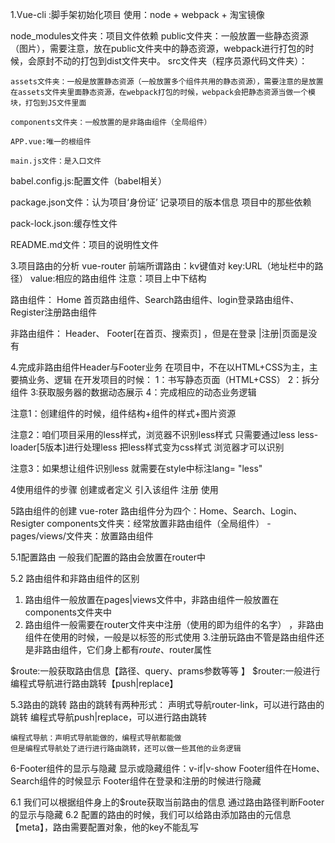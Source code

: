 1.Vue-cli :脚手架初始化项目
使用：node + webpack + 淘宝镜像


node_modules文件夹：项目文件依赖
public文件夹：一般放置一些静态资源（图片），需要注意，放在public文件夹中的静态资源，webpack进行打包的时候，会原封不动的打包到dist文件夹中。
src文件夹（程序员源代码文件夹）：

    assets文件夹：一般是放置静态资源（一般放置多个组件共用的静态资源），需要注意的是放置在assets文件夹里面静态资源，在webpack打包的时候，webpack会把静态资源当做一个模块，打包到JS文件里面

    components文件夹：一般放置的是非路由组件（全局组件）

    APP.vue:唯一的根组件

    main.js文件：是入口文件

babel.config.js:配置文件（babel相关）

package.json文件：认为项目‘身份证’ 记录项目的版本信息 项目中的那些依赖

pack-lock.json:缓存性文件

README.md文件：项目的说明性文件


3.项目路由的分析
vue-router
前端所谓路由：kv键值对
key:URL（地址栏中的路径）
value:相应的路由组件
注意：项目上中下结构

路由组件：
Home 首页路由组件、Search路由组件、login登录路由组件、Register注册路由组件

非路由组件：
Header、
Footer[在首页、搜索页] ，但是在登录
|注册|页面是没有

4.完成非路由组件Header与Footer业务
在项目中，不在以HTML+CSS为主，主要搞业务、逻辑
在开发项目的时候：
1：书写静态页面（HTML+CSS）
2：拆分组件
3:获取服务器的数据动态展示
4：完成相应的动态业务逻辑

注意1：创建组件的时候，组件结构+组件的样式+图片资源

注意2：咱们项目采用的less样式，浏览器不识别less样式 只需要通过less less-loader[5版本]进行处理less 把less样式变为css样式 浏览器才可以识别

注意3：如果想让组件识别less 就需要在style中标注lang= "less"

4使用组件的步骤
创建或者定义
引入该组件
注册
使用

5路由组件的创建
    vue-roter
    路由组件分为四个：Home、Search、Login、Resigter
    components文件夹：经常放置非路由组件（全局组件）
    -pages/views/文件夹：放置路由组件

5.1配置路由
    一般我们配置的路由会放置在router中

5.2 路由组件和非路由组件的区别
1. 路由组件一般放置在pages|views文件中，非路由组件一般放置在components文件夹中
2. 路由组件一般需要在router文件夹中注册（使用的即为组件的名字） ，非路由组件在使用的时候，一般是以标签的形式使用 
3.注册玩路由不管是路由组件还是非路由组件，它们身上都有$route、$router属性

$route:一般获取路由信息【路径、query、prams参数等等 】
$router:一般进行编程式导航进行路由跳转【push|replace】

5.3路由的跳转
路由的跳转有两种形式：
    声明式导航router-link，可以进行路由的跳转
    编程式导航push|replace，可以进行路由跳转

    编程式导航：声明式导航能做的，编程式导航都能做
    但是编程式导航处了进行进行路由跳转，还可以做一些其他的业务逻辑


6-Footer组件的显示与隐藏
显示或隐藏组件：v-if|v-show
Footer组件在Home、Search组件的时候显示
Footer组件在登录和注册的时候进行隐藏

6.1 我们可以根据组件身上的$route获取当前路由的信息 通过路由路径判断Footer的显示与隐藏
6.2 配置的路由的时候，我们可以给路由添加路由的元信息【meta】，路由需要配置对象，他的key不能乱写

